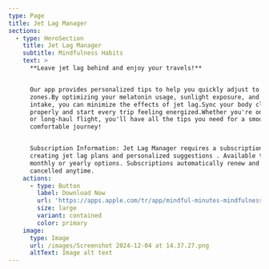 ```yaml
---
type: Page
title: Jet Lag Manager
sections:
  - type: HeroSection
    title: Jet Lag Manager
    subtitle: Mindfulness Habits
    text: >
      **Leave jet lag behind and enjoy your travels!**


      Our app provides personalized tips to help you quickly adjust to new time
      zones.By optimizing your melatonin usage, sunlight exposure, and caffeine
      intake, you can minimize the effects of jet lag.Sync your body clock
      properly and start every trip feeling energized.Whether you're on a short
      or long-haul flight, you'll have all the tips you need for a smooth and
      comfortable journey!


      Subscription Information: Jet Lag Manager requires a subscription for
      creating jet lag plans and personalized suggestions . Available through
      monthly or yearly options. Subscriptions automatically renew and can be
      cancelled anytime.
    actions:
      - type: Button
        label: Download Now
        url: 'https://apps.apple.com/tr/app/mindful-minutes-mindfulness/id6737522844'
        size: large
        variant: contained
        color: primary
    image:
      type: Image
      url: /images/Screenshot 2024-12-04 at 14.37.27.png
      altText: Image alt text
---
```

